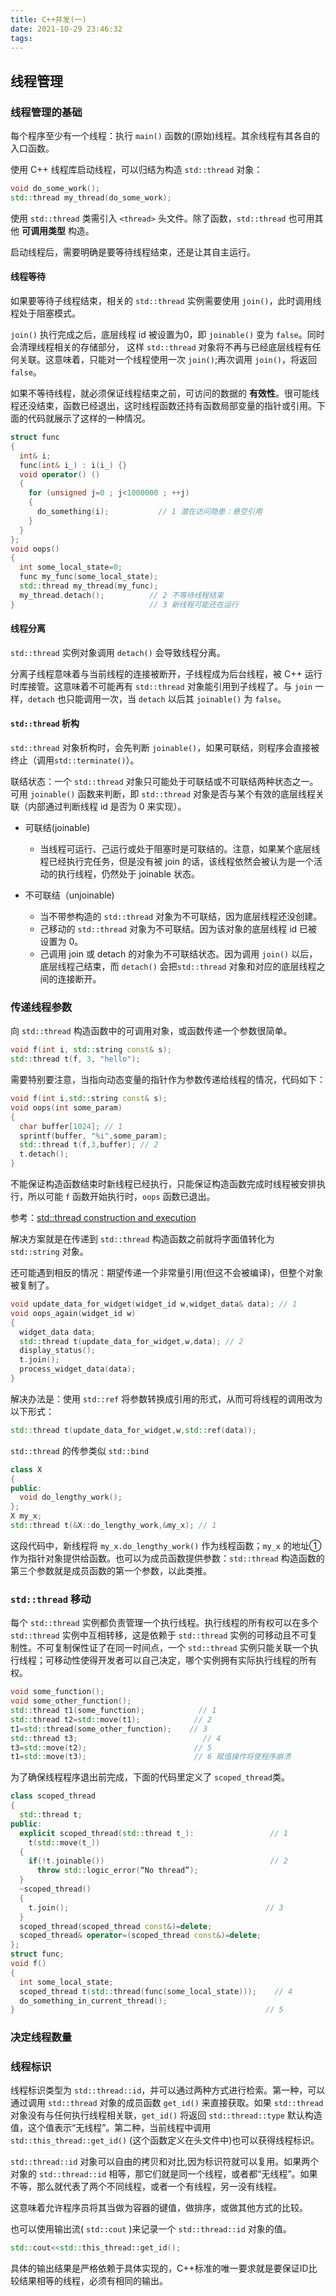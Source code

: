 ```yaml
---
title: C++并发(一)
date: 2021-10-29 23:46:32
tags:
---
```


## 线程管理

### 线程管理的基础

每个程序至少有一个线程：执行 `main()` 函数的(原始)线程。其余线程有其各自的入口函数。

使用 C++ 线程库启动线程，可以归结为构造 `std::thread` 对象：

```cpp
void do_some_work();
std::thread my_thread(do_some_work);
```

使用 `std::thread` 类需引入 `<thread>` 头文件。除了函数，`std::thread` 也可用其他 **可调用类型** 构造。

启动线程后，需要明确是要等待线程结束，<!--more-->还是让其自主运行。


#### 线程等待

如果要等待子线程结束，相关的 `std::thread` 实例需要使用 `join()`，此时调用线程处于阻塞模式。

`join()` 执行完成之后，底层线程 id 被设置为0，即 `joinable()` 变为 `false`。同时会清理线程相关的存储部分， 这样 `std::thread` 对象将不再与已经底层线程有任何关联。这意味着，只能对一个线程使用一次 `join()`;再次调用 `join()`，将返回 `false`。

如果不等待线程，就必须保证线程结束之前，可访问的数据的 **有效性**。很可能线程还没结束，函数已经退出，这时线程函数还持有函数局部变量的指针或引用。下面的代码就展示了这样的一种情况。

```cpp
struct func
{
  int& i;
  func(int& i_) : i(i_) {}
  void operator() ()
  {
    for (unsigned j=0 ; j<1000000 ; ++j)
    {
      do_something(i);           // 1 潜在访问隐患：悬空引用
    }
  }
};
void oops()
{
  int some_local_state=0;
  func my_func(some_local_state);
  std::thread my_thread(my_func);
  my_thread.detach();          // 2 不等待线程结束
}                              // 3 新线程可能还在运行
```

#### 线程分离

`std::thread` 实例对象调用 `detach()` 会导致线程分离。

分离子线程意味着与当前线程的连接被断开，子线程成为后台线程，被 C++ 运行时库接管。这意味着不可能再有 `std::thread` 对象能引用到子线程了。与 `join` 一样，`detach` 也只能调用一次，当 `detach` 以后其 `joinable()` 为 `false`。

#### `std::thread` 析构

`std::thread` 对象析构时，会先判断 `joinable()`，如果可联结，则程序会直接被终止（调用`std::terminate()`）。

联结状态：一个 `std::thread` 对象只可能处于可联结或不可联结两种状态之一。可用 `joinable()` 函数来判断，即 `std::thread` 对象是否与某个有效的底层线程关联（内部通过判断线程 id 是否为 0 来实现）。

* 可联结(joinable)
  - 当线程可运行、己运行或处于阻塞时是可联结的。注意，如果某个底层线程已经执行完任务，但是没有被 join 的话，该线程依然会被认为是一个活动的执行线程，仍然处于 joinable 状态。


* 不可联结（unjoinable)
  - 当不带参构造的 `std::thread` 对象为不可联结，因为底层线程还没创建。
  - 己移动的 `std::thread` 对象为不可联结。因为该对象的底层线程 id 已被设置为 0。
  - 己调用 join 或 detach 的对象为不可联结状态。因为调用 `join()` 以后，底层线程己结束，而 `detach()` 会把`std::thread` 对象和对应的底层线程之间的连接断开。

### 传递线程参数

向 `std::thread` 构造函数中的可调用对象，或函数传递一个参数很简单。

```cpp
void f(int i, std::string const& s);
std::thread t(f, 3, "hello");
```

需要特别要注意，当指向动态变量的指针作为参数传递给线程的情况，代码如下：

```cpp
void f(int i,std::string const& s);
void oops(int some_param)
{
  char buffer[1024]; // 1
  sprintf(buffer, "%i",some_param);
  std::thread t(f,3,buffer); // 2
  t.detach();
}
```

不能保证构造函数结束时新线程已经执行，只能保证构造函数完成时线程被安排执行，所以可能 `f` 函数开始执行时，`oops` 函数已退出。

参考：[std::thread construction and execution](https://stackoverflow.com/questions/17655880/stdthread-construction-and-execution)

解决方案就是在传递到 `std::thread` 构造函数之前就将字面值转化为 `std::string` 对象。


还可能遇到相反的情况：期望传递一个非常量引用(但这不会被编译)，但整个对象被复制了。

```cpp
void update_data_for_widget(widget_id w,widget_data& data); // 1
void oops_again(widget_id w)
{
  widget_data data;
  std::thread t(update_data_for_widget,w,data); // 2
  display_status();
  t.join();
  process_widget_data(data);
}
```

解决办法是：使用 `std::ref` 将参数转换成引用的形式，从而可将线程的调用改为以下形式：

```cpp
std::thread t(update_data_for_widget,w,std::ref(data));
```

`std::thread` 的传参类似 `std::bind`

```cpp
class X
{
public:
  void do_lengthy_work();
};
X my_x;
std::thread t(&X::do_lengthy_work,&my_x); // 1
```

这段代码中，新线程将 `my_x.do_lengthy_work()` 作为线程函数；`my_x` 的地址①作为指针对象提供给函数。也可以为成员函数提供参数：`std::thread` 构造函数的第三个参数就是成员函数的第一个参数，以此类推。

### `std::thread` 移动

每个 `std::thread` 实例都负责管理一个执行线程。执行线程的所有权可以在多个 `std::thread` 实例中互相转移，这是依赖于 `std::thread` 实例的可移动且不可复制性。不可复制保性证了在同一时间点，一个 `std::thread` 实例只能关联一个执行线程；可移动性使得开发者可以自己决定，哪个实例拥有实际执行线程的所有权。

```cpp
void some_function();
void some_other_function();
std::thread t1(some_function);            // 1
std::thread t2=std::move(t1);            // 2
t1=std::thread(some_other_function);    // 3
std::thread t3;                            // 4
t3=std::move(t2);                        // 5
t1=std::move(t3);                        // 6 赋值操作将使程序崩溃
```

为了确保线程程序退出前完成，下面的代码里定义了 `scoped_thread`类。

```cpp
class scoped_thread
{
  std::thread t;
public:
  explicit scoped_thread(std::thread t_):                 // 1
    t(std::move(t_))
  {
    if(!t.joinable())                                     // 2
      throw std::logic_error(“No thread”);
  }
  ~scoped_thread()
  {
    t.join();                                            // 3
  }
  scoped_thread(scoped_thread const&)=delete;
  scoped_thread& operator=(scoped_thread const&)=delete;
};
struct func; 
void f()
{
  int some_local_state;
  scoped_thread t(std::thread(func(some_local_state)));    // 4
  do_something_in_current_thread();
}                                                        // 5
```

### 决定线程数量

### 线程标识

线程标识类型为 `std::thread::id`，并可以通过两种方式进行检索。第一种，可以通过调用 `std::thread` 对象的成员函数 `get_id()` 来直接获取。如果 `std::thread` 对象没有与任何执行线程相关联，`get_id()` 将返回 `std::thread::type` 默认构造值，这个值表示“无线程”。第二种，当前线程中调用 `std::this_thread::get_id()` (这个函数定义在<thread>头文件中)也可以获得线程标识。

`std::thread::id` 对象可以自由的拷贝和对比,因为标识符就可以复用。如果两个对象的 `std::thread::id` 相等，那它们就是同一个线程，或者都“无线程”。如果不等，那么就代表了两个不同线程，或者一个有线程，另一没有线程。

这意味着允许程序员将其当做为容器的键值，做排序，或做其他方式的比较。

也可以使用输出流( `std::cout` )来记录一个 `std::thread::id` 对象的值。

```cpp
std::cout<<std::this_thread::get_id();
```

具体的输出结果是严格依赖于具体实现的，C++标准的唯一要求就是要保证ID比较结果相等的线程，必须有相同的输出。


